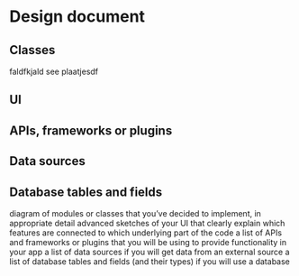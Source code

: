 # Design document

## Classes
 faldfkjald see plaatjesdf
 
## UI

## APIs, frameworks or plugins

## Data sources

## Database tables and fields


diagram of modules or classes that you’ve decided to implement, in appropriate detail
advanced sketches of your UI that clearly explain which features are connected to which underlying part of the code
a list of APIs and frameworks or plugins that you will be using to provide functionality in your app
a list of data sources if you will get data from an external source
a list of database tables and fields (and their types) if you will use a database
